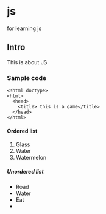 <Title>Js</Title>

# js
for learning js
## Intro
This is about JS
### Sample code
```
<!html doctype>
<html>
  <head>
    <title> this is a game</title>
  </head>
</html>
```

<!html doctype>
<html>
  <head>
    <title> this is a game</title>
  </head>
</html>


#### Ordered list 
1. Glass
2. Water
3. Watermelon
   
##### Unordered list
- Road
- Water
- Eat
-  
